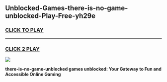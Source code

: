 
## Unblocked-Games-there-is-no-game-unblocked-Play-Free-yh29e
<h3>
<a href="https://premium76.site?title=there-is-no-game-unblocked&ref=09A">CLICK TO PLAY</a></h3>
<hr>

<h3>
<a href="https://premium76.site?title=there-is-no-game-unblocked&ref=09A">CLICK 2 PLAY</a>
  
</h3>

<a href="https://premium76.site?title=there-is-no-game-unblocked&ref=09A"><img src="https://clearcache.store/games.png"></a>


**there-is-no-game-unblocked games unblocked: Your Gateway to Fun and Accessible Online Gaming**
